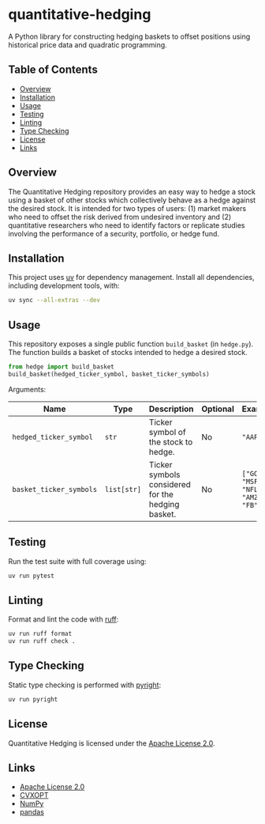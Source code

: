 # quantitative-hedging

A Python library for constructing hedging baskets to offset positions using historical price data and quadratic programming.

## Table of Contents
- [Overview](#overview)
- [Installation](#installation)
- [Usage](#usage)
- [Testing](#testing)
- [Linting](#linting)
- [Type Checking](#type-checking)
- [License](#license)
- [Links](#links)

## Overview
The Quantitative Hedging repository provides an easy way to hedge a stock using a basket of other stocks which collectively behave as a hedge against the desired stock. It is intended for two types of users: (1) market makers who need to offset the risk derived from undesired inventory and (2) quantitative researchers who need to identify factors or replicate studies involving the performance of a security, portfolio, or hedge fund.

## Installation
This project uses [uv](https://github.com/astral-sh/uv) for dependency management. Install all dependencies, including development tools, with:

```bash
uv sync --all-extras --dev
```

## Usage
This repository exposes a single public function `build_basket` (in `hedge.py`). The function builds a basket of stocks intended to hedge a desired stock.

```python
from hedge import build_basket
build_basket(hedged_ticker_symbol, basket_ticker_symbols)
```

Arguments:

| Name | Type | Description | Optional | Example |
|------|------|-------------|---------|--------|
| `hedged_ticker_symbol` | `str` | Ticker symbol of the stock to hedge. | No | `"AAPL"` |
| `basket_ticker_symbols` | `list[str]` | Ticker symbols considered for the hedging basket. | No | `["GOOG", "MSFT", "NFLX", "AMZN", "FB"]` |

## Testing
Run the test suite with full coverage using:

```bash
uv run pytest
```

## Linting
Format and lint the code with [ruff](https://docs.astral.sh/ruff/):

```bash
uv run ruff format
uv run ruff check .
```

## Type Checking
Static type checking is performed with [pyright](https://github.com/microsoft/pyright):

```bash
uv run pyright
```

## License
Quantitative Hedging is licensed under the [Apache License 2.0](https://www.apache.org/licenses/LICENSE-2.0).

## Links
- [Apache License 2.0](https://www.apache.org/licenses/LICENSE-2.0)
- [CVXOPT](https://cvxopt.org/)
- [NumPy](https://numpy.org/)
- [pandas](https://pandas.pydata.org/)
